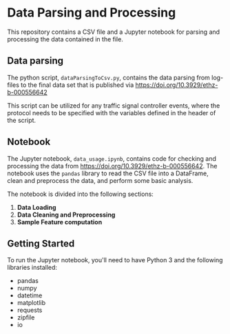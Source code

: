 # Data Parsing and Processing

This repository contains a CSV file and a Jupyter notebook for parsing and processing the data contained in the file.

## Data parsing

The python script, `dataParsingToCsv.py`, contains the data parsing from log-files to the final data set that is published via  https://doi.org/10.3929/ethz-b-000556642

This script can be utilized for any traffic signal controller events, where the protocol needs to be specified with the variables defined in the header of
the script. 

## Notebook

The Jupyter notebook, `data_usage.ipynb`, contains code for checking and processing the data from https://doi.org/10.3929/ethz-b-000556642. The notebook uses the `pandas` library to read the CSV file into a DataFrame, clean and preprocess the data, and perform some basic analysis.

The notebook is divided into the following sections:

1. **Data Loading**
2. **Data Cleaning and Preprocessing**
3. **Sample Feature computation**

## Getting Started

To run the Jupyter notebook, you'll need to have Python 3 and the following libraries installed:

- pandas
- numpy
- datetime
- matplotlib
- requests
- zipfile
- io
